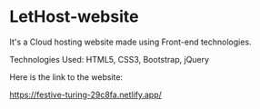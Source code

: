 # LetHost-website
It's a Cloud hosting website made using Front-end technologies.

Technologies Used: HTML5, CSS3, Bootstrap, jQuery

Here is the link to the website:

https://festive-turing-29c8fa.netlify.app/
